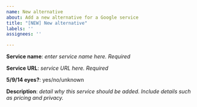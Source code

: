 ```yaml
---
name: New alternative
about: Add a new alternative for a Google service
title: "[NEW] New alternative"
labels: ''
assignees: ''

---
```


**Service name**: *enter service name here. Required*

**Service URL**: *service URL here. Required*

**5/9/14 eyes?**: yes/no/unknown

**Description**: *detail why this service should be added. Include details such as pricing and privacy.*
